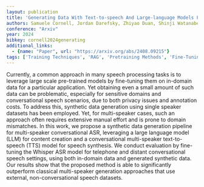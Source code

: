 ```yaml
---
layout: publication
title: 'Generating Data With Text-to-speech And Large-language Models For Conversational Speech Recognition'
authors: Samuele Cornell, Jordan Darefsky, Zhiyao Duan, Shinji Watanabe
conference: "Arxiv"
year: 2024
bibkey: cornell2024generating
additional_links:
  - {name: "Paper", url: "https://arxiv.org/abs/2408.09215"}
tags: ['Training Techniques', 'RAG', 'Pretraining Methods', 'Fine-Tuning', 'INTERSPEECH']
---
```

Currently, a common approach in many speech processing tasks is to leverage
large scale pre-trained models by fine-tuning them on in-domain data for a
particular application. Yet obtaining even a small amount of such data can be
problematic, especially for sensitive domains and conversational speech
scenarios, due to both privacy issues and annotation costs. To address this,
synthetic data generation using single speaker datasets has been employed. Yet,
for multi-speaker cases, such an approach often requires extensive manual
effort and is prone to domain mismatches. In this work, we propose a synthetic
data generation pipeline for multi-speaker conversational ASR, leveraging a
large language model (LLM) for content creation and a conversational
multi-speaker text-to-speech (TTS) model for speech synthesis. We conduct
evaluation by fine-tuning the Whisper ASR model for telephone and distant
conversational speech settings, using both in-domain data and generated
synthetic data. Our results show that the proposed method is able to
significantly outperform classical multi-speaker generation approaches that use
external, non-conversational speech datasets.
